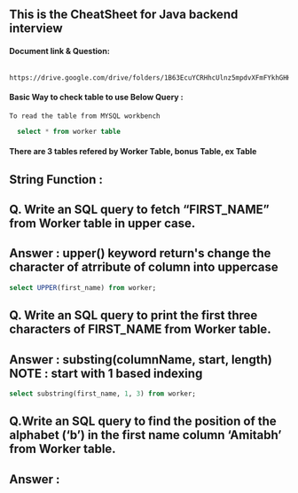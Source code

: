 ## This is the CheatSheet for Java backend interview 

#### Document link & Question: 
```http
 https://drive.google.com/drive/folders/1B63EcuYCRHhcUlnz5mpdvXFmFYkhGHHq
```


#### Basic Way to check table  to use Below Query : 

 `To read the table from MYSQL workbench`
```SQL
  select * from worker table
```


#### There are 3 tables refered by Worker Table, bonus Table, ex Table 


## String Function : 

## Q. Write an SQL query to fetch “FIRST_NAME” from Worker table in upper case.
## Answer : upper() keyword return's change the character of atrribute of column into uppercase

```SQL
select UPPER(first_name) from worker;
```

## Q. Write an SQL query to print the first three characters of  FIRST_NAME from Worker table.
## Answer : substing(columnName, start, length) NOTE : start with 1 based indexing
```SQL
select substring(first_name, 1, 3) from worker;
```


## Q.Write an SQL query to find the position of the alphabet (‘b’) in the first name column ‘Amitabh’ from Worker table.
## Answer : 












